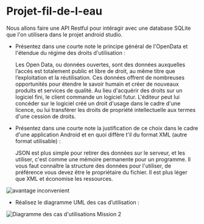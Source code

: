 # Projet-fil-de-l-eau

Nous allons faire une API Restful pour intéragir avec une database SQLite que l'on utilisera dans le projet android studio.

 - Présentez dans une courte note le principe général de l'OpenData et l'étendue du régime des droits d'utilisation :

	Les Open Data, ou données ouvertes, sont des données auxquelles l’accès est totalement public et libre de droit, au même titre que l’exploitation et la réutilisation. Ces données offrent de nombreuses opportunités pour étendre le savoir humain et créer de nouveaux produits et services de qualité.
	Au lieu d'acquérir des droits sur un logiciel fini, le client commande un logiciel futur. L'éditeur peut lui concéder sur le logiciel créé un droit d'usage dans le cadre d'une licence, ou lui transférer les droits de propriété intellectuelle aux termes d'une cession de droits.

 - Présentez dans une courte note la justification de ce choix dans le cadre d'une application Android et en quoi diffère t'il du format XML (autre format utilisable) :
 
	JSON est plus simple pour retirer des données sur le serveur, et les utiliser, c'est comme une mémoire permanente pour un programme. Il vous faut connaître la structure des données pour l'utiliser, de préférence vous devez être le propriétaire du fichier. Il est plus léger que XML et économise les ressources.

![avantage inconvenient](https://user-images.githubusercontent.com/57918951/70535622-a907f180-1b5d-11ea-9281-ee55e6c64082.PNG)

 - Réalisez le diagramme UML des cas d’utilisation :
 
![Diagramme des cas d'utilisations Mission 2](https://user-images.githubusercontent.com/57918951/70692267-40cf2200-1cbb-11ea-89b4-775fa417a46a.PNG)
